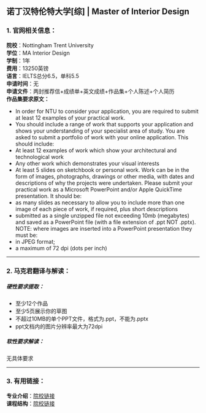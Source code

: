 ## 诺丁汉特伦特大学[综] | Master of Interior Design


### 1. 官网相关信息：

**院校**：Nottingham Trent University     
**学位**：MA Interior Design   
**学制**：1年  
**费用**：13250英镑  
**语言**：IELTS总分6.5，单科5.5  
**申请时间**：无  
**申请文件**：两封推荐信+成绩单+英文成绩+作品集+个人陈述+个人简历  
**作品集要求原文：**   

>
-	In order for NTU to consider your application, you are required to submit at least 12 examples of your practical work.
-	You should include a range of work that supports your application and shows your understanding of your specialist area of study.
You are asked to submit a portfolio of work with your online application. This should include:
-	At least 12 examples of work which show your architectural and technological work
-	Any other work which demonstrates your visual interests
-	At least 5 slides on sketchbook or personal work.
Work can be in the form of images, photographs, drawings or other media, with dates and
descriptions of why the projects were undertaken.
Please submit your practical work as a Microsoft PowerPoint and/or Apple QuickTime
presentation. It should be:
-	as many slides as necessary to allow you to include more than one image of each piece of work, if required, plus short descriptions
-	submitted as a single unzipped file not exceeding 10mb (megabytes) and saved as a PowerPoint file (with a file extension of .ppt NOT .pptx).
NOTE: where images are inserted into a PowerPoint presentation they must be:
-	in JPEG format; 
-	a maximum of 72 dpi (dots per inch)







---


### 2. 马克君翻译与解读：

##### 硬性要求提取：
- 至少12个作品
- 至少5页展示你的草图
- 不超过10MB的单个PPT文件，格式为.ppt，不能为.pptx
- ppt文档内的图片分辨率最大为72dpi



##### 软性要求解读：
无具体要求


---


### 3. 有用链接：

**专业介绍**：[院校链接](http://www.bcu.ac.uk/courses/interior-architecture-and-design-ma-2019-20)  
**课程结构**：[院校链接](http://www.bcu.ac.uk/courses/interior-architecture-and-design-ma-2019-20) 